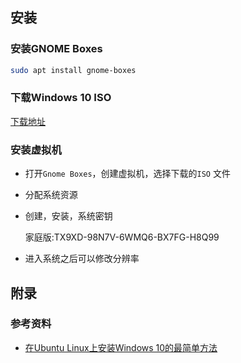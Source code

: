 ## 安装

### 安装GNOME Boxes

```bash
sudo apt install gnome-boxes
```

### 下载Windows 10 ISO

[下载地址](https://www.microsoft.com/en-us/software-download/windows10ISO)

### 安装虚拟机

* 打开`Gnome Boxes`，创建虚拟机，选择下载的`ISO` 文件

* 分配系统资源

* 创建，安装，系统密钥

  家庭版:TX9XD-98N7V-6WMQ6-BX7FG-H8Q99

* 进入系统之后可以修改分辨率





## 附录

### 参考资料

* [在Ubuntu Linux上安装Windows 10的最简单方法](https://www.51cto.com/article/656560.html)